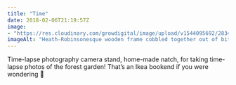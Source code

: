 ```yaml
---
title: "Time"
date: 2018-02-06T21:19:57Z
image: 
- "https://res.cloudinary.com/growdigital/image/upload/v1544095692/28341536319_db65063e0f_o.jpg"
imageAlt: "Heath-Robinsonesque wooden frame cobbled together out of bits of old wood and a bookend"
---
```


Time-lapse photography camera stand, home-made natch, for taking time-lapse photos of the forest garden! That’s an Ikea bookend if you were wondering 🤔
